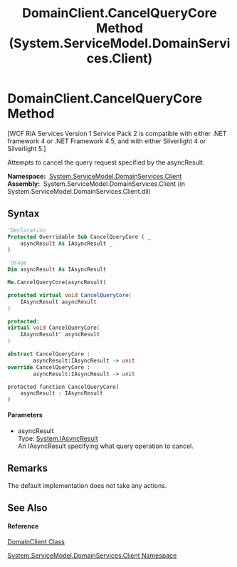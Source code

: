 ﻿---
title: DomainClient.CancelQueryCore Method  (System.ServiceModel.DomainServices.Client)
TOCTitle: CancelQueryCore Method
ms:assetid: M:System.ServiceModel.DomainServices.Client.DomainClient.CancelQueryCore(System.IAsyncResult)
ms:mtpsurl: https://msdn.microsoft.com/en-us/library/system.servicemodel.domainservices.client.domainclient.cancelquerycore(v=VS.91)
ms:contentKeyID: 28754877
ms.date: 01/27/2012
mtps_version: v=VS.91
f1_keywords:
- System.ServiceModel.DomainServices.Client.DomainClient.CancelQueryCore
dev_langs:
- CSharp
- JScript
- VB
- FSharp
- c++
api_location:
- System.ServiceModel.DomainServices.Client.dll
api_name:
- System.ServiceModel.DomainServices.Client.DomainClient.CancelQueryCore
api_type:
- Managed
topic_type:
- apiref
- kbSyntax
product_family_name: VS
ROBOTS: INDEX,FOLLOW
---

# DomainClient.CancelQueryCore Method

\[WCF RIA Services Version 1 Service Pack 2 is compatible with either .NET framework 4 or .NET Framework 4.5, and with either Silverlight 4 or Silverlight 5.\]

Attempts to cancel the query request specified by the asyncResult.

**Namespace:**  [System.ServiceModel.DomainServices.Client](ff422479\(v=vs.91\).md)  
**Assembly:**  System.ServiceModel.DomainServices.Client (in System.ServiceModel.DomainServices.Client.dll)

## Syntax

``` vb
'Declaration
Protected Overridable Sub CancelQueryCore ( _
    asyncResult As IAsyncResult _
)
```

``` vb
'Usage
Dim asyncResult As IAsyncResult

Me.CancelQueryCore(asyncResult)
```

``` csharp
protected virtual void CancelQueryCore(
    IAsyncResult asyncResult
)
```

``` c++
protected:
virtual void CancelQueryCore(
    IAsyncResult^ asyncResult
)
```

``` fsharp
abstract CancelQueryCore : 
        asyncResult:IAsyncResult -> unit 
override CancelQueryCore : 
        asyncResult:IAsyncResult -> unit 
```

``` jscript
protected function CancelQueryCore(
    asyncResult : IAsyncResult
)
```

#### Parameters

  - asyncResult  
    Type: [System.IAsyncResult](https://msdn.microsoft.com/en-us/library/ft8a6455)  
    An IAsyncResult specifying what query operation to cancel.  

## Remarks

The default implementation does not take any actions.

## See Also

#### Reference

[DomainClient Class](ff422792\(v=vs.91\).md)

[System.ServiceModel.DomainServices.Client Namespace](ff422479\(v=vs.91\).md)

